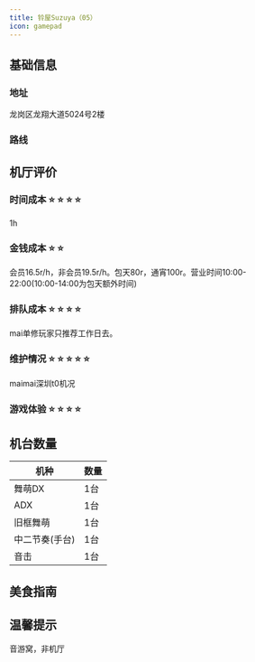```yaml
---
title: 铃屋Suzuya（05）
icon: gamepad
---
```


## 基础信息

### 地址

龙岗区龙翔大道5024号2楼

<ArcadeMap place= "龙岗区龙翔大道5024号2楼" />



### 路线

<NavigateButton place="龙岗区龙翔大道5024号2楼" name="龙岗区龙翔大道5024号2楼 铃屋Suzuya" />

## 机厅评价

### 时间成本 :star: :star: :star: :star: 
1h


### 金钱成本 :star: :star: 
会员16.5r/h，非会员19.5r/h。包天80r，通宵100r。营业时间10:00-22:00(10:00-14:00为包天额外时间)


### 排队成本 :star: :star: :star: :star:

mai单修玩家只推荐工作日去。

### 维护情况 :star: :star: :star: :star: :star: 
maimai深圳t0机况


### 游戏体验 :star: :star: :star: :star: 


## 机台数量

| 机种  | 数量 |
| ---  | ---- |
| 舞萌DX  | 1台 |
| ADX  | 1台 |
| 旧框舞萌  | 1台 |
| 中二节奏(手台)  | 1台 |
| 音击  | 1台 |

## 美食指南

## 温馨提示

音游窝，非机厅